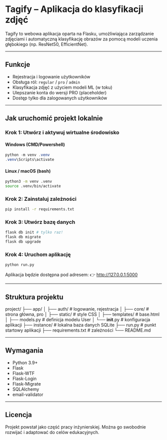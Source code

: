 # Tagify – Aplikacja do klasyfikacji zdjęć

Tagify to webowa aplikacja oparta na Flasku, umożliwiająca zarządzanie zdjęciami i automatyczną klasyfikację obrazów za pomocą modeli uczenia głębokiego (np. ResNet50, EfficientNet).

---

## Funkcje

- Rejestracja i logowanie użytkowników
- Obsługa ról: `regular` / `pro` / `admin`
- Klasyfikacja zdjęć z użyciem modeli ML (w toku)
- Ulepszanie konta do wersji PRO (placeholder)
- Dostęp tylko dla zalogowanych użytkowników

---

## Jak uruchomić projekt lokalnie

### Krok 1: Utwórz i aktywuj wirtualne środowisko

#### Windows (CMD/Powershell)

```Powershell
python -m venv .venv
.venv\Scripts\activate
```

#### Linux / macOS (bash)

```bash
python3 -m venv .venv
source .venv/bin/activate
```

### Krok 2: Zainstaluj zależności

```bash
pip install -r requirements.txt
```

### Krok 3: Utwórz bazę danych

```bash
flask db init # tylko raz!
flask db migrate
flask db upgrade
```

### Krok 4: Uruchom aplikację

```bash
python run.py
```

Aplikacja będzie dostępna pod adresem:
👉 http://127.0.0.1:5000

---

## Struktura projektu

project/
├── app/
│   ├── auth/            # logowanie, rejestracja
│   ├── core/            # strona główna, pro
│   ├── static/          # style CSS
│   ├── templates/       # base.html
│   ├── models.py        # definicja modelu User
│   └── __init__.py      # konfiguracja aplikacji
├── instance/            # lokalna baza danych SQLite
├── run.py               # punkt startowy aplikacji
├── requirements.txt     # zależności
└── README.md

---

## Wymagania

- Python 3.9+
- Flask
- Flask-WTF
- Flask-Login
- Flask-Migrate
- SQLAlchemy
- email-validator

---

## Licencja

Projekt powstał jako część pracy inżynierskiej.
Można go swobodnie rozwijać i adaptować do celów edukacyjnych.